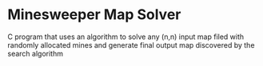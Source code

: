 # Minesweeper Map Solver
 C program that uses an algorithm to solve any (n,n) input map filed with randomly allocated mines and generate final output map discovered by the search algorithm
